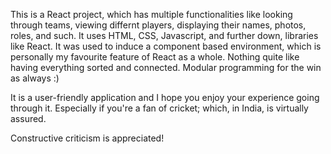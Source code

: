 This is a React project, which has multiple functionalities like looking through teams, viewing differnt players, displaying their names, photos, roles, and such.
It uses HTML, CSS, Javascript, and further down, libraries like React. It was used to induce a component based environment, which is personally my favourite feature of React as a whole. Nothing quite like having everything sorted and connected. Modular programming for the win as always :)

It is a user-friendly application and I hope you enjoy your experience going through it. Especially if you're a fan of cricket; which, in India, is virtually assured.

Constructive criticism is appreciated!
